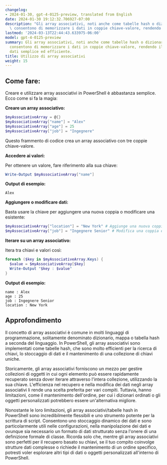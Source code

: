 ```yaml
---
changelog:
- 2024-01-30, gpt-4-0125-preview, translated from English
date: 2024-01-30 19:12:32.706927-07:00
description: "Gli array associativi, noti anche come tabelle hash o dizionari in PowerShell,\
  \ consentono di memorizzare i dati in coppie chiave-valore, rendendo il\u2026"
lastmod: '2024-03-13T22:44:43.633975-06:00'
model: gpt-4-0125-preview
summary: Gli array associativi, noti anche come tabelle hash o dizionari in PowerShell,
  consentono di memorizzare i dati in coppie chiave-valore, rendendo il recupero dei
  dati semplice ed efficiente.
title: Utilizzo di array associativi
weight: 15
---
```


## Come fare:
Creare e utilizzare array associativi in PowerShell è abbastanza semplice. Ecco come si fa la magia:

**Creare un array associativo:**

```PowerShell
$myAssociativeArray = @{}
$myAssociativeArray["name"] = "Alex"
$myAssociativeArray["age"] = 25
$myAssociativeArray["job"] = "Ingegnere"
```

Questo frammento di codice crea un array associativo con tre coppie chiave-valore.

**Accedere ai valori:**

Per ottenere un valore, fare riferimento alla sua chiave:

```PowerShell
Write-Output $myAssociativeArray["name"]
```

**Output di esempio:**

```
Alex
```

**Aggiungere o modificare dati:**

Basta usare la chiave per aggiungere una nuova coppia o modificare una esistente:

```PowerShell
$myAssociativeArray["location"] = "New York" # Aggiunge una nuova coppia chiave-valore
$myAssociativeArray["job"] = "Ingegnere Senior" # Modifica una coppia esistente
```

**Iterare su un array associativo:**

Itera tra chiavi e valori così:

```PowerShell
foreach ($key in $myAssociativeArray.Keys) {
  $value = $myAssociativeArray[$key]
  Write-Output "$key : $value"
}
```

**Output di esempio:**

```
name : Alex
age : 25
job : Ingegnere Senior
location : New York
```

## Approfondimento
Il concetto di array associativi è comune in molti linguaggi di programmazione, solitamente denominato dizionario, mappa o tabella hash a seconda del linguaggio. In PowerShell, gli array associativi sono implementati come tabelle hash, che sono molto efficienti per la ricerca di chiavi, lo stoccaggio di dati e il mantenimento di una collezione di chiavi uniche.

Storicamente, gli array associativi forniscono un mezzo per gestire collezioni di oggetti in cui ogni elemento può essere rapidamente recuperato senza dover iterare attraverso l'intera collezione, utilizzando la sua chiave. L'efficienza nel recupero e nella modifica dei dati negli array associativi li rende una scelta preferita per vari compiti. Tuttavia, hanno limitazioni, come il mantenimento dell'ordine, per cui i dizionari ordinati o gli oggetti personalizzati potrebbero essere un'alternativa migliore.

Nonostante le loro limitazioni, gli array associativi/tabelle hash in PowerShell sono incredibilmente flessibili e uno strumento potente per la scrittura di script. Consentono uno stoccaggio dinamico dei dati e sono particolarmente utili nelle configurazioni, nella manipolazione dei dati e ovunque sia necessario un formato di dati strutturato senza l'onere di una definizione formale di classe. Ricorda solo che, mentre gli array associativi sono perfetti per il recupero basato su chiavi, se il tuo compito coinvolge strutture dati complesse o richiede il mantenimento di un ordine specifico, potresti voler esplorare altri tipi di dati o oggetti personalizzati all'interno di PowerShell.
